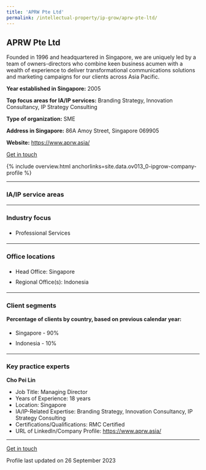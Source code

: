 ```yaml
---
title: 'APRW Pte Ltd'
permalink: /intellectual-property/ip-grow/aprw-pte-ltd/
---
```


## APRW Pte Ltd

Founded in 1996 and headquartered in Singapore, we are uniquely led by a team of owners-directors who combine keen business acumen with a wealth of experience to deliver transformational communications solutions and marketing campaigns for our clients across Asia Pacific.

<b>Year established in Singapore:</b> 2005

<b>Top focus areas for IA/IP services:</b> Branding Strategy, Innovation Consultancy, IP Strategy Consulting

<b>Type of organization:</b> SME

<b>Address in Singapore:</b> 86A Amoy Street, Singapore 069905

<b>Website:</b> <a href='https://www.aprw.asia/'>https://www.aprw.asia/</a>

<a class='btn' href='https://form.gov.sg/650a34d42b93e60011acdf6e' target='_blank' rel='noopener'>Get in touch</a>

{% include overview.html anchorlinks=site.data.ov013_0-ipgrow-company-profile %}

---
<a name='ip-related-service-areas'></a>
### IA/IP service areas

---
<a name='industry-focus'></a>
### Industry focus

<ul><li style='line-height: 27px; margin: 0px 0px !important'> Professional Services</li></ul>

---
<a name='office-locations'></a>
### Office locations

<ul><li style='line-height: 27px; margin: 0px 0px !important'> Head Office: Singapore</li><li style='line-height: 27px; margin: 0px 0px !important'>Regional Office(s): Indonesia</li></ul>

---
<a name='client-segments'></a>
### Client segments

**Percentage of clients by country, based on previous calendar year:**

<ul><li style='line-height: 27px; margin: 0px 0px !important'> Singapore - 90%</li><li style='line-height: 27px; margin: 0px 0px !important'>Indonesia - 10%</li></ul>

---
<a name='key-practice-experts'></a>
### Key practice experts

**Cho Pei Lin**

- Job Title: Managing Director
- Years of Experience: 18 years
- Location: Singapore
- IA/IP-Related Expertise: Branding Strategy, Innovation Consultancy, IP Strategy Consulting
- Certifications/Qualifications: RMC Certified
- URL of LinkedIn/Company Profile: <a href="https://www.aprw.asia/" target="_blank" rel="noopener">https://www.aprw.asia/</a>

---
<p>
<a class='btn' href='https://form.gov.sg/650a34d42b93e60011acdf6e' target='_blank' rel='noopener'>Get in touch</a>
</p>
Profile last updated on 26 September 2023

